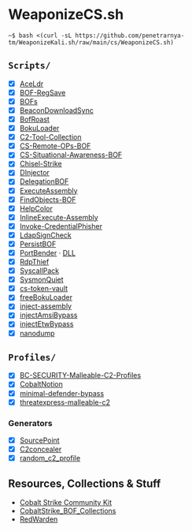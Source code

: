 WeaponizeCS.sh
==========

```console
~$ bash <(curl -sL https://github.com/penetrarnya-tm/WeaponizeKali.sh/raw/main/cs/WeaponizeCS.sh)
```

## `Scripts/`

* [x] [AceLdr](https://github.com/kyleavery/AceLdr)
* [x] [BOF-RegSave](https://github.com/EncodeGroup/BOF-RegSave)
* [x] [BOFs](https://github.com/ajpc500/BOFs)
* [x] [BeaconDownloadSync](https://github.com/EspressoCake/BeaconDownloadSync)
* [x] [BofRoast](https://github.com/cube0x0/BofRoast)
* [x] [BokuLoader](https://github.com/boku7/BokuLoader)
* [x] [C2-Tool-Collection](https://github.com/outflanknl/C2-Tool-Collection)
* [x] [CS-Remote-OPs-BOF](https://github.com/trustedsec/CS-Remote-OPs-BOF)
* [x] [CS-Situational-Awareness-BOF](https://github.com/trustedsec/CS-Situational-Awareness-BOF)
* [x] [Chisel-Strike](https://github.com/m3rcer/Chisel-Strike)
* [x] [DInjector](https://github.com/snovvcrash/DInjector)
* [x] [DelegationBOF](https://github.com/IcebreakerSecurity/DelegationBOF)
* [x] [ExecuteAssembly](https://github.com/med0x2e/ExecuteAssembly)
* [x] [FindObjects-BOF](https://github.com/outflanknl/FindObjects-BOF)
* [x] [HelpColor](https://github.com/outflanknl/HelpColor)
* [x] [InlineExecute-Assembly](https://github.com/anthemtotheego/InlineExecute-Assembly)
* [x] [Invoke-CredentialPhisher](https://github.com/fox-it/Invoke-CredentialPhisher)
* [x] [LdapSignCheck](https://github.com/cube0x0/LdapSignCheck/tree/main/BofLdapSignCheck)
* [x] [PersistBOF](https://github.com/IcebreakerSecurity/PersistBOF)
* [x] [PortBender](https://github.com/praetorian-inc/PortBender) · [DLL](https://github.com/penetrarnya-tm/WeaponizeKali.sh/blob/main/dll/PortBender64.dll)
* [x] [RdpThief](https://github.com/0x09AL/RdpThief)
* [x] [SyscallPack](https://github.com/cube0x0/SyscallPack)
* [x] [SysmonQuiet](https://github.com/ScriptIdiot/SysmonQuiet)
* [x] [cs-token-vault](https://github.com/Henkru/cs-token-vault)
* [x] [freeBokuLoader](https://github.com/S4ntiagoP/freeBokuLoader)
* [x] [inject-assembly](https://github.com/kyleavery/inject-assembly)
* [x] [injectAmsiBypass](https://github.com/boku7/injectAmsiBypass)
* [x] [injectEtwBypass](https://github.com/boku7/injectEtwBypass)
* [x] [nanodump](https://github.com/helpsystems/nanodump)

## `Profiles/`

* [X] [BC-SECURITY-Malleable-C2-Profiles](https://github.com/BC-SECURITY/Malleable-C2-Profiles)
* [x] [CobaltNotion](https://github.com/HuskyHacks/CobaltNotion)
* [X] [minimal-defender-bypass](https://gist.github.com/tothi/8abd2de8f4948af57aa2d027f9e59efe)
* [X] [threatexpress-malleable-c2](https://github.com/threatexpress/malleable-c2)

### Generators

* [x] [SourcePoint](https://github.com/Tylous/SourcePoint)
* [x] [C2concealer](https://github.com/FortyNorthSecurity/C2concealer)
* [x] [random_c2_profile](https://github.com/threatexpress/random_c2_profile)

## Resources, Collections & Stuff

* [Cobalt Strike Community Kit](https://cobalt-strike.github.io/community_kit/)
* [CobaltStrike_BOF_Collections](https://github.com/wsummerhill/CobaltStrike_BOF_Collections)
* [RedWarden](https://github.com/mgeeky/RedWarden)

